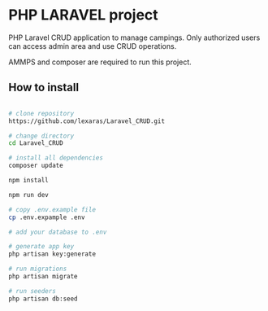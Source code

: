# PHP LARAVEL project

PHP Laravel CRUD application to manage campings. Only authorized users can access admin area and use CRUD operations. 


AMMPS and composer are required to run this project.

## How to install



```bash

# clone repository
https://github.com/lexaras/Laravel_CRUD.git

# change directory
cd Laravel_CRUD

# install all dependencies
composer update

npm install

npm run dev

# copy .env.example file
cp .env.expample .env

# add your database to .env

# generate app key
php artisan key:generate

# run migrations
php artisan migrate

# run seeders
php artisan db:seed 
